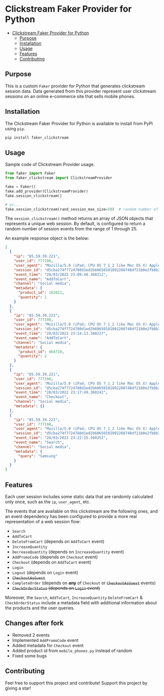 # Clickstream Faker Provider for Python

- [Clickstream Faker Provider for Python](#clickstream-faker-provider-for-python)
  * [Purpose](#purpose)
  * [Installation](#installation)
  * [Usage](#usage)
  * [Features](#features)
  * [Contributing](#contributing)

## Purpose

This is a custom `Faker` provider for Python that generates clickstream session data. Data generated from this provider
represent user clickstream sessions on an online e-commerce site that sells mobile phones.

## Installation

The Clickstream Faker Provider for Python is available to install from PyPi using `pip`.

```bash
pip install faker_clickstream
```

## Usage

Sample code of Clickstream Provider usage.

```python
from faker import Faker
from faker_clickstream import ClickstreamProvider

fake = Faker()
fake.add_provider(ClickstreamProvider)
fake.session_clickstream()

# or...
fake.session_clickstream(rand_session_max_size=50)  # random number of events from 1 to 50
```

The `session_clickstream()` method returns an array of JSON objects that represents a unique web session. By default, is
configured to return a random number of session events from the range of 1 through 25.

An example response object is the below:

```json
[
  {
    "ip": "85.59.39.221",
    "user_id": 777198,
    "user_agent": "Mozilla/5.0 (iPad; CPU OS 7_1_2 like Mac OS X) AppleWebKit/537.51.2 (KHTML, like Gecko) CriOS/45.0.2454.68 Mobile/11D257 Safari/9537.53",
    "session_id": "d5cba274f7724780d1ed2b60650101892260748df21b0e2fb8b2b2fd88cedf23",
    "event_time": "28/03/2022 23:09:48.360212",
    "event_name": "AddToCart",
    "channel": "Social media",
    "metadata": {
      "product_id": 162012,
      "quantity": 1
    }
  },
  {
    "ip": "85.59.39.221",
    "user_id": 777198,
    "user_agent": "Mozilla/5.0 (iPad; CPU OS 7_1_2 like Mac OS X) AppleWebKit/537.51.2 (KHTML, like Gecko) CriOS/45.0.2454.68 Mobile/11D257 Safari/9537.53",
    "session_id": "d5cba274f7724780d1ed2b60650101892260748df21b0e2fb8b2b2fd88cedf23",
    "event_time": "28/03/2022 23:14:13.360227",
    "event_name": "AddToCart",
    "channel": "Social media",
    "metadata": {
      "product_id": 464710,
      "quantity": 2
    }
  },
  {
    "ip": "85.59.39.221",
    "user_id": 777198,
    "user_agent": "Mozilla/5.0 (iPad; CPU OS 7_1_2 like Mac OS X) AppleWebKit/537.51.2 (KHTML, like Gecko) CriOS/45.0.2454.68 Mobile/11D257 Safari/9537.53",
    "session_id": "d5cba274f7724780d1ed2b60650101892260748df21b0e2fb8b2b2fd88cedf23",
    "event_time": "28/03/2022 23:17:49.360241",
    "event_name": "Checkout",
    "channel": "Social media",
    "metadata": {}
  },
  {
    "ip": "85.59.39.221",
    "user_id": 777198,
    "user_agent": "Mozilla/5.0 (iPad; CPU OS 7_1_2 like Mac OS X) AppleWebKit/537.51.2 (KHTML, like Gecko) CriOS/45.0.2454.68 Mobile/11D257 Safari/9537.53",
    "session_id": "d5cba274f7724780d1ed2b60650101892260748df21b0e2fb8b2b2fd88cedf23",
    "event_time": "28/03/2022 23:22:15.360252",
    "event_name": "Search",
    "channel": "Social media",
    "metadata": {
      "query": "Samsung"
    }
  }
]
```

## Features

Each user session includes some static data that are randomly calculated only once, such as the `ip`, `user_agent`, etc.

The events that are available on this clickstream are the following ones, and an event dependency has been configured to
provide a more real representation of a web session flow:

- `Search`
- `AddToCart`
- `DeleteFromCart` (depends on `AddToCart` event)
- `IncreaseQuantity`
- `DecreaseQuantity` (depends on `IncreaseQuantity` event)
- `AddPromoCode` (depends on `Checkout` event)
- `Checkout` (depends on `AddToCart` event)
- `Login`
- `Logout` (depends on `Login` event)
- ~~`CheckoutAsGuest`~~
- `CompleteOrder` (depends on **any** of `Checkout` or ~~`CheckoutAsGuest`~~ events) 
- ~~`CheckOrderStatus` (depends on `Login` event)~~

Moreover, the `Search`, `AddToCart`, `IncreaseQuantity` `DeleteFromCart` & `CheckOrderStatus` include a metadata field
with additional information about the products and the user queries.

## Changes after fork
- Removed 2 events
- Implemented `AddPromoCode` event
- Added metadata for `Checkout` event
- Added product id from `mobile_phones.py` instead of random
- Fixed some bugs

## Contributing

Feel free to support this project and contribute! Support this project by giving a star!
